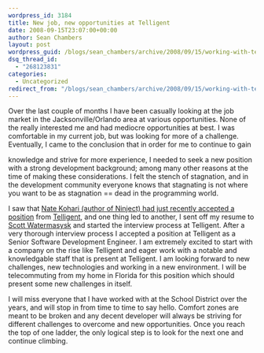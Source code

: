 ```yaml
---
wordpress_id: 3184
title: New job, new opportunities at Telligent
date: 2008-09-15T23:07:00+00:00
author: Sean Chambers
layout: post
wordpress_guid: /blogs/sean_chambers/archive/2008/09/15/working-with-telligent.aspx
dsq_thread_id:
  - "268123831"
categories:
  - Uncategorized
redirect_from: "/blogs/sean_chambers/archive/2008/09/15/working-with-telligent.aspx/"
---
```

Over the last couple of months I have been casually looking at the job market in the Jacksonville/Orlando area at various opportunities. None of the really interested me and had mediocre opportunities at best. I was comfortable in my current job, but was looking for more of a challenge. Eventually, I came to the conclusion that in order for me to continue to gain
  
knowledge and strive for more experience, I needed to seek a new position with a strong development background; among many other reasons at the time of making these considerations. I felt the stench of stagnation, and in the development community everyone knows that stagnating is not where you want to be as stagnation == dead in the programming world. 

I saw that [Nate Kohari (author of Ninject) had just recently accepted a position](http://kohari.org/2008/08/21/joining-the-telligenti/) from [Telligent](http://www.telligent.com), and one thing led to another, I sent off my resume to [Scott Watermasysk](http://simpable.com/) and started the interview process at Telligent. After a very thorough interview process I accepted a position at Telligent as a Senior Software Development Engineer. I am extremely excited to start with a company on the rise like Telligent and eager work with a notable and knowledgable staff that is present at Telligent. I am looking forward to new challenges, new technologies and working in a new environment. I will be telecommuting from my home in Florida for this position which should present some new challenges in itself.

I will miss everyone that I have worked with at the School District over the years, and will stop in from time to time to say hello. Comfort zones are meant to be broken and any decent developer will always be striving for different challenges to overcome and new opportunities. Once you reach the top of one ladder, the only logical step is to look for the next one and continue climbing.